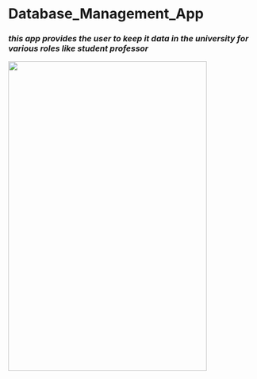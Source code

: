 # Database_Management_App
### ***this app provides the user to keep it data in the university for various roles like student professor***
<img src="https://user-images.githubusercontent.com/112893713/211130848-036e78bd-eac9-42a7-a7a3-b41ec1f8c0d0.jpg" width="400" height="625">
